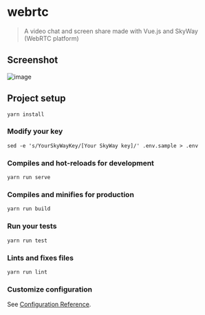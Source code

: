 # webrtc

> A video chat and screen share made with Vue.js and SkyWay (WebRTC platform)

## Screenshot
![image](https://cdn-ak.f.st-hatena.com/images/fotolife/t/tmegos/20180407/20180407113904.png)

## Project setup
```
yarn install
```

### Modify your key
```
sed -e 's/YourSkyWayKey/[Your SkyWay key]/' .env.sample > .env
```

### Compiles and hot-reloads for development
```
yarn run serve
```

### Compiles and minifies for production
```
yarn run build
```

### Run your tests
```
yarn run test
```

### Lints and fixes files
```
yarn run lint
```

### Customize configuration
See [Configuration Reference](https://cli.vuejs.org/config/).
